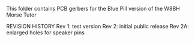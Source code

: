 This folder contains PCB gerbers for the Blue Pill version of the W8BH Morse Tutor

REVISION HISTORY
Rev 1:  test version
Rev 2:  initial public release
Rev 2A: enlarged holes for speaker pins
